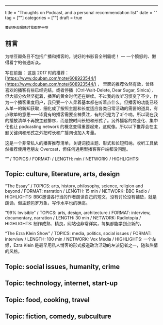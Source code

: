 ---
title = "Thoughts on Podcast, and a personal recommendation list"
date = ""
tag = [""]
categories = [""]
draft = true

    兼论睁着眼睛时我都在干啥

## 前言

为啥豆瓣条目不包括广播和播客的，说好的书影音全制霸呢！ 
–– 一个愤怒的、懒得看字的普通听众。 

写在前面：
这是 2017 时的推荐： [https://www.douban.com/note/608923544/](https://www.douban.com/note/608923544/) ， 里面的推荐依然有效，曾经喜欢的播客有些已经完结，或者停播（Ctrl-Walt-Delete, Dear Sugar, Sinica），但大部分依然坚挺着，播客的黄金时代还在继续。不过我的收听习惯变了不少，作为一个播客重度用户，我只要一个人呆着基本都在听着点什么。但播客的功能已经从单一的新知获取，细化成了按照主题和长度适应各类日常活动的需要的道具，有点歌单的意思——毕竟有的播客需要全神贯注，有的只是为了听个响。所以现在我的播放清单不再按主题排序，而是按时间长短和形式了。另外播客的商业化、集中化也让 podcasting network 的概念变得重要起来，这就像。所以以下推荐会在主题关键词和形式之外把时长和广播网也加入考量。

这是一个非常私人的播客推荐清单，关键词按主题、形式和长短归纳。收听工具依然推荐使用老朋友 Overcast，但任何通用型播客客户端都没问题。 

“” /
TOPICS:/
FORMAT: /
LENGTH:   min /
NETWORK: /
HIGHLIGHTS: 

## Topic: culture, literature, arts, design

“The Essay” /
TOPICS: arts, history, philosophy, science, religion and beyond /
FORMAT: narration /
LENGTH: 15 min /
NETWORK: BBC Radio /
HIGHLIGHTS: BBC邀请各行当的作者朗读自己的短文，没有讨论没有铺垫，就是朗诵，但主题包罗万象，写作水平也的确高。

“99% Invisible” /
TOPICS: arts, design, architecture /
FORMAT: interview, documentary, narration /
LENGTH: 30 min /
NETWORK: Radiotopia /
HIGHLIGHTS: 制作成熟、精良，网站也非常详实，每集都能学到点新的。

“The Ezra Klein Show” /
TOPICS: media, politics, social issues  /
FORMAT: interview  /
LENGTH:  100 min /
NETWORK: Vox Media /
HIGHLIGHTS: 一个左倾，Ezra Klein 是最早用私人博客的形式报道政治活动的左派记者之一，随和热情的风格，

## Topic: social issues, humanity, crime

## Topic: technology, internet, start-up


## Topic: food, cooking, travel


## Topic: fiction, comedy, subculture
